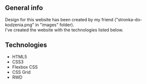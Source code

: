<h2>General info</h2>

Design for this website has been created by my friend ("stronka-do-kodzenia.png" in "images" folder). <br>
I've created the website with the technologies listed below.

<h2>Technologies</h2>
<ul>
  <li>HTML5</li>
  <li>CSS3</li>
  <li>Flexbox CSS</li>
  <li>CSS Grid </li>
  <li>RWD</li>
